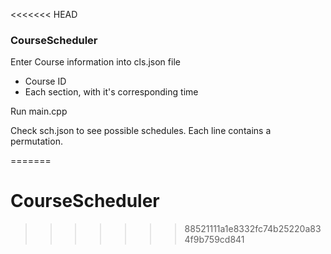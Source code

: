 <<<<<<< HEAD
### CourseScheduler

Enter Course information into cls.json file
 - Course ID
 - Each section, with it's corresponding time

Run main.cpp

Check sch.json to see possible schedules. Each line contains a permutation.




=======
# CourseScheduler
>>>>>>> 88521111a1e8332fc74b25220a834f9b759cd841
